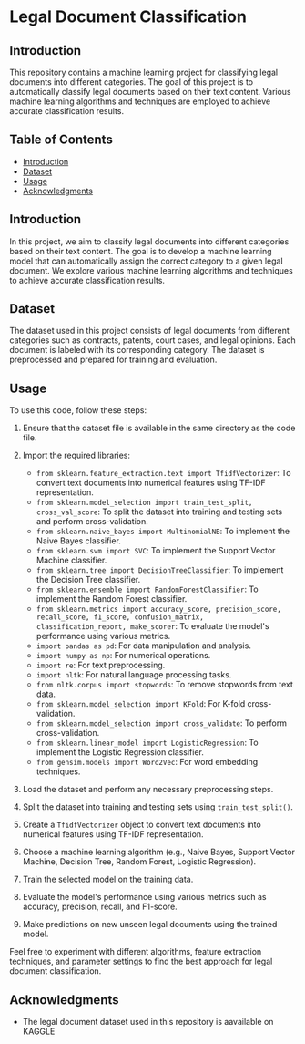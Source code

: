 # Legal Document Classification

## Introduction
This repository contains a machine learning project for classifying legal documents into different categories. The goal of this project is to automatically classify legal documents based on their text content. Various machine learning algorithms and techniques are employed to achieve accurate classification results.

## Table of Contents
- [Introduction](#introduction)
- [Dataset](#dataset)
- [Usage](#usage)
- [Acknowledgments](#acknowledgments)

## Introduction
In this project, we aim to classify legal documents into different categories based on their text content. The goal is to develop a machine learning model that can automatically assign the correct category to a given legal document. We explore various machine learning algorithms and techniques to achieve accurate classification results.

## Dataset
The dataset used in this project consists of legal documents from different categories such as contracts, patents, court cases, and legal opinions. Each document is labeled with its corresponding category. The dataset is preprocessed and prepared for training and evaluation.

## Usage
To use this code, follow these steps:

1. Ensure that the dataset file is available in the same directory as the code file.
2. Import the required libraries:
   - `from sklearn.feature_extraction.text import TfidfVectorizer`: To convert text documents into numerical features using TF-IDF representation.
   - `from sklearn.model_selection import train_test_split, cross_val_score`: To split the dataset into training and testing sets and perform cross-validation.
   - `from sklearn.naive_bayes import MultinomialNB`: To implement the Naive Bayes classifier.
   - `from sklearn.svm import SVC`: To implement the Support Vector Machine classifier.
   - `from sklearn.tree import DecisionTreeClassifier`: To implement the Decision Tree classifier.
   - `from sklearn.ensemble import RandomForestClassifier`: To implement the Random Forest classifier.
   - `from sklearn.metrics import accuracy_score, precision_score, recall_score, f1_score, confusion_matrix, classification_report, make_scorer`: To evaluate the model's performance using various metrics.
   - `import pandas as pd`: For data manipulation and analysis.
   - `import numpy as np`: For numerical operations.
   - `import re`: For text preprocessing.
   - `import nltk`: For natural language processing tasks.
   - `from nltk.corpus import stopwords`: To remove stopwords from text data.
   - `from sklearn.model_selection import KFold`: For K-fold cross-validation.
   - `from sklearn.model_selection import cross_validate`: To perform cross-validation.
   - `from sklearn.linear_model import LogisticRegression`: To implement the Logistic Regression classifier.
   - `from gensim.models import Word2Vec`: For word embedding techniques.

3. Load the dataset and perform any necessary preprocessing steps.
4. Split the dataset into training and testing sets using `train_test_split()`.
5. Create a `TfidfVectorizer` object to convert text documents into numerical features using TF-IDF representation.
6. Choose a machine learning algorithm (e.g., Naive Bayes, Support Vector Machine, Decision Tree, Random Forest, Logistic Regression).
7. Train the selected model on the training data.
8. Evaluate the model's performance using various metrics such as accuracy, precision, recall, and F1-score.
9. Make predictions on new unseen legal documents using the trained model.

Feel free to experiment with different algorithms, feature extraction techniques, and parameter settings to find the best approach for legal document classification.


## Acknowledgments
- The legal document dataset used in this repository is aavailable on KAGGLE
